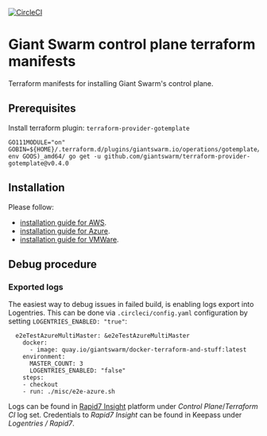 [![CircleCI](https://circleci.com/gh/giantswarm/giantnetes-terraform.svg?style=shield)](https://circleci.com/gh/giantswarm/giantnetes-terraform)

# Giant Swarm control plane terraform manifests

Terraform manifests for installing Giant Swarm's control plane.

## Prerequisites


Install terraform plugin: `terraform-provider-gotemplate`

```
GO111MODULE="on" GOBIN=${HOME}/.terraform.d/plugins/giantswarm.io/operations/gotemplate/0.4.0/$(go env GOOS)_amd64/ go get -u github.com/giantswarm/terraform-provider-gotemplate@v0.4.0
```


## Installation


Please follow:
- [installation guide for AWS](docs/installation-guide-aws.md).
- [installation guide for Azure](docs/installation-guide-azure.md).
- [installation guide for VMWare](docs/installation-guide-vmware.md).


## Debug procedure

### Exported logs

The easiest way to debug issues in failed build, is enabling logs export into Logentries. 
This can be done via `.circleci/config.yaml` configuration by setting `LOGENTRIES_ENABLED: "true"`:

```
  e2eTestAzureMultiMaster: &e2eTestAzureMultiMaster
    docker:
      - image: quay.io/giantswarm/docker-terraform-and-stuff:latest
    environment:
      MASTER_COUNT: 3
      LOGENTRIES_ENABLED: "false"
    steps:
    - checkout
    - run: ./misc/e2e-azure.sh
```

Logs can be found in [Rapid7 Insight](https://insight.rapid7.com) platform under *Control Plane*/*Terraform CI* log set.
Credentials to *Rapid7 Insight* can be found in Keepass under *Logentries / Rapid7*.
